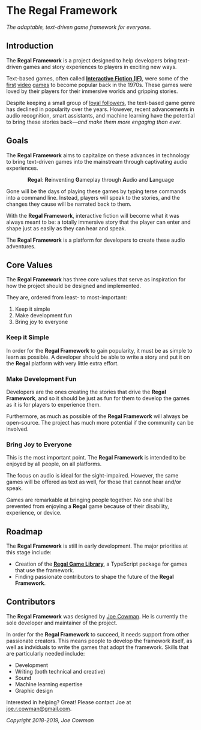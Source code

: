 # The Regal Framework

*The adaptable, text-driven game framework for everyone.*

## Introduction

The **Regal Framework** is a project designed to help developers bring text-driven games and story experiences to players in exciting new ways.

Text-based games, often called [**Interactive Fiction (IF)**](https://en.wikipedia.org/wiki/Interactive_fiction), were some of the [first](https://en.wikipedia.org/wiki/Colossal_Cave_Adventure) [video](https://en.wikipedia.org/wiki/Adventureland_(video_game)) [games](https://en.wikipedia.org/wiki/Zork) to become popular back in the 1970s. These games were loved by their players for their immersive worlds and gripping stories. 

Despite keeping a small group of [loyal followers](http://ifdb.tads.org/), the text-based game genre has declined in popularity over the years. However, recent advancements in audio recognition, smart assistants, and machine learning have the potential to bring these stories back—*and make them more engaging than ever*. 

## Goals

The **Regal Framework** aims to capitalize on these advances in technology to bring text-driven games into the mainstream through captivating audio experiences.

<p align="center">
<strong>Regal</strong>: <strong>Re</strong>inventing <strong>G</strong>ameplay through <strong>A</strong>udio and <strong>L</strong>anguage
</p>

Gone will be the days of playing these games by typing terse commands into a command line. Instead, players will speak to the stories, and the changes they cause will be narrated back to them.

With the **Regal Framework**, interactive fiction will become what it was always meant to be: a totally immersive story that the player can enter and shape just as easily as they can hear and speak.

The **Regal Framework** is a platform for developers to create these audio adventures.

## Core Values

The **Regal Framework** has three core values that serve as inspiration for how the project should be designed and implemented.

They are, ordered from least- to most-important:

1. Keep it simple
2. Make development fun
3. Bring joy to everyone

### Keep it Simple

In order for the **Regal Framework** to gain popularity, it must be as simple to learn as possible. A developer should be able to write a story and put it on the **Regal** platform with very little extra effort.

### Make Development Fun

Developers are the ones creating the stories that drive the **Regal Framework**, and so it should be just as fun for them to develop the games as it is for players to experience them.

Furthermore, as much as possible of the **Regal Framework** will always be open-source. The project has much more potential if the community can be involved.

### Bring Joy to Everyone

This is the most important point. The **Regal Framework** is intended to be enjoyed by all people, on all platforms.

The focus on audio is ideal for the sight-impaired. However, the same games will be offered as text as well, for those that cannot hear and/or speak.

Games are remarkable at bringing people together. No one shall be prevented from enjoying a **Regal** game because of their disability, experience, or device.

## Roadmap

The **Regal Framework** is still in early development. The major priorities at this stage include:

* Creation of the [**Regal Game Library**](https://github.com/regal/regal), a TypeScript package for games that use the framework.
* Finding passionate contributors to shape the future of the **Regal Framework**.

## Contributors

The **Regal Framework** was designed by [Joe Cowman](https://github.com/jcowman2). He is currently the sole developer and maintainer of the project.

In order for the **Regal Framework** to succeed, it needs support from other passionate creators. This means people to develop the framework itself, as well as indviduals to write the games that adopt the framework. Skills that are particularly needed include:

* Development
* Writing (both technical and creative)
* Sound
* Machine learning expertise
* Graphic design

Interested in helping? Great! Please contact Joe at  joe.r.cowman@gmail.com.

*Copyright 2018-2019, Joe Cowman*
